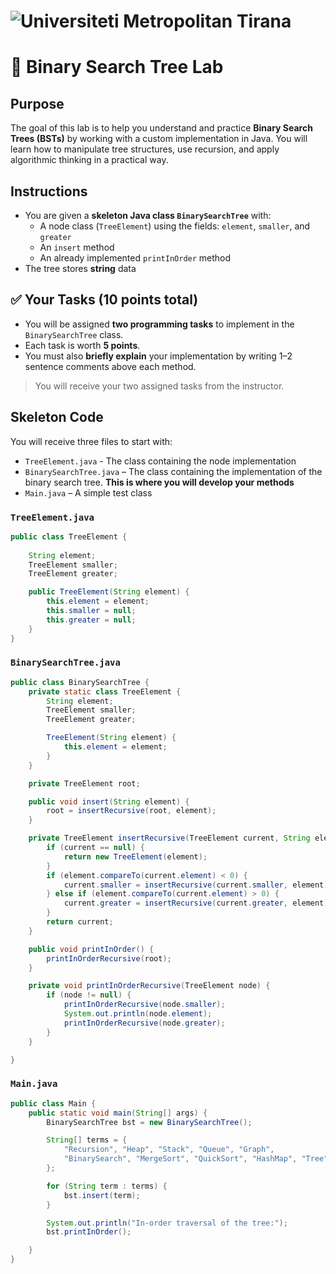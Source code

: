 # ![Universiteti Metropolitan Tirana](https://umt.edu.al/wp-content/uploads/2024/11/Universiteti-Metropolitan-Tirana.webp)

# 🧪 Binary Search Tree Lab

## Purpose
The goal of this lab is to help you understand and practice **Binary Search Trees (BSTs)** by working with a custom implementation in Java. You will learn how to manipulate tree structures, use recursion, and apply algorithmic thinking in a practical way.

## Instructions
- You are given a **skeleton Java class `BinarySearchTree`** with:
  - A node class (`TreeElement`) using the fields: `element`, `smaller`, and `greater`
  - An `insert` method
  - An already implemented `printInOrder` method
- The tree stores **string** data

## ✅ Your Tasks (10 points total)
- You will be assigned **two programming tasks** to implement in the `BinarySearchTree` class.  
- Each task is worth **5 points**.
- You must also **briefly explain** your implementation by writing 1–2 sentence comments above each method.

> You will receive your two assigned tasks from the instructor.

## Skeleton Code
You will receive three files to start with:
- `TreeElement.java` - The class containing the node implementation
- `BinarySearchTree.java` – The class containing the implementation of the binary search tree. **This is where you will develop your methods**
- `Main.java` – A simple test class 

### `TreeElement.java`
``` java
public class TreeElement {
	
    String element;
    TreeElement smaller;
    TreeElement greater;

    public TreeElement(String element) {
        this.element = element;
        this.smaller = null;
        this.greater = null;
    }
}
```

### `BinarySearchTree.java`
```java
public class BinarySearchTree {
    private static class TreeElement {
        String element;
        TreeElement smaller;
        TreeElement greater;

        TreeElement(String element) {
            this.element = element;
        }
    }

    private TreeElement root;

    public void insert(String element) {
        root = insertRecursive(root, element);
    }

    private TreeElement insertRecursive(TreeElement current, String element) {
        if (current == null) {
            return new TreeElement(element);
        }
        if (element.compareTo(current.element) < 0) {
            current.smaller = insertRecursive(current.smaller, element);
        } else if (element.compareTo(current.element) > 0) {
            current.greater = insertRecursive(current.greater, element);
        }
        return current;
    }

    public void printInOrder() {
        printInOrderRecursive(root);
    }

    private void printInOrderRecursive(TreeElement node) {
        if (node != null) {
            printInOrderRecursive(node.smaller);
            System.out.println(node.element);
            printInOrderRecursive(node.greater);
        }
    }

}
```

### `Main.java`

```java
public class Main {
    public static void main(String[] args) {
        BinarySearchTree bst = new BinarySearchTree();

        String[] terms = {
            "Recursion", "Heap", "Stack", "Queue", "Graph",
            "BinarySearch", "MergeSort", "QuickSort", "HashMap", "Tree"
        };

        for (String term : terms) {
            bst.insert(term);
        }

        System.out.println("In-order traversal of the tree:");
        bst.printInOrder();

    }
}

```